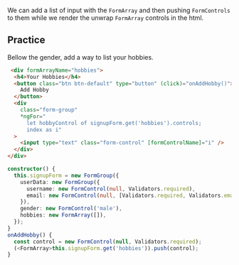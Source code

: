 We can add a list of input with the `FormArray` and then pushing `FormControls` to them while we render the unwrap `FormArray` controls in the html.

## Practice

Bellow the gender, add a way to list your hobbies.

```html
 <div formArrayName="hobbies">
  <h4>Your Hobbies</h4>
  <button class="btn btn-default" type="button" (click)="onAddHobby()">
    Add Hobby
  </button>
  <div
    class="form-group"
    *ngFor="
      let hobbyControl of signupForm.get('hobbies').controls;
      index as i"
  >
    <input type="text" class="form-control" [formControlName]="i" />
  </div>
</div>
```

```ts
constructor() {
  this.signupForm = new FormGroup({
    userData: new FormGroup({
      username: new FormControl(null, Validators.required),
      email: new FormControl(null, [Validators.required, Validators.email]),
    }),
    gender: new FormControl('male'),
    hobbies: new FormArray([]),
  });
}
onAddHobby() {
  const control = new FormControl(null, Validators.required);
  (<FormArray>this.signupForm.get('hobbies')).push(control);
}
```


